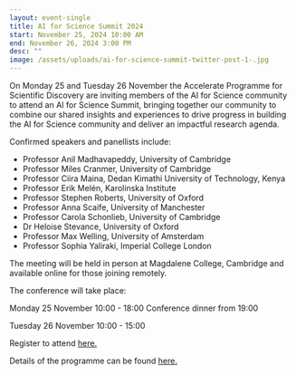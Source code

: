 ```yaml
---
layout: event-single
title: AI for Science Summit 2024
start: November 25, 2024 10:00 AM
end: November 26, 2024 3:00 PM
desc: ""
image: /assets/uploads/ai-for-science-summit-twitter-post-1-.jpg
---
```

On Monday 25 and Tuesday 26 November  the Accelerate Programme for Scientific Discovery are inviting members of the AI for Science community to attend an AI for Science Summit, bringing together our community to combine our shared insights and experiences to drive progress in building the AI for Science community and deliver an impactful research agenda.

Confirmed speakers and panellists include:

* Professor Anil Madhavapeddy, University of Cambridge
* Professor Miles Cranmer, University of Cambridge 
* Professor Ciira Maina, Dedan Kimathi University of Technology, Kenya
* Professor Erik Melén, Karolinska Institute
* Professor Stephen Roberts, University of Oxford
* Professor Anna Scaife, University of Manchester
* Professor Carola Schonlieb, University of Cambridge
* Dr Heloise Stevance, University of Oxford
* Professor Max Welling, University of Amsterdam
* Professor Sophia Yaliraki, Imperial College London

The meeting will be held in person at Magdalene College, Cambridge and available online for those joining remotely. 

The conference will take place: 

Monday 25 November 10:00 - 18:00
Conference dinner from 19:00

Tuesday 26 November 10:00 - 15:00

R﻿egister to attend [here. ](https://forms.office.com/Pages/ResponsePage.aspx?id=RQSlSfq9eUut41R7TzmG6SaVOxbmBOdAg9GzbnrB5IRUOU83MVQ0ODBFTTlOUTJDNTNPWUlQSkw1Vy4u)

D﻿etails of the programme can be found [here.](/assets/uploads/ai-for-science-summit-programme-25-26-november-2024.pdf)